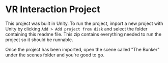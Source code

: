 # VR Interaction Project

This project was built in Unity. To run the project, import a new project with Unity by clicking `Add > Add project from disk` and select the folder containing this readme file.
This zip contains everything needed to run the project so it should be runnable.

Once the project has been imported, open the scene called "The Bunker" under the scenes folder and you're good to go.
